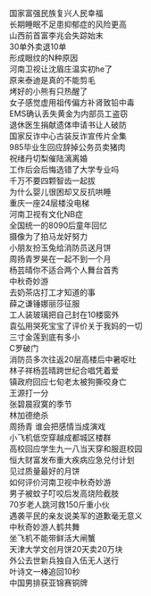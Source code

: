 国家富强民族复兴人民幸福  
长期睡眠不足患抑郁症的风险更高  
山西前首富李兆会失踪始末  
30单外卖退10单  
形成眼纹的N种原因  
河南卫视让沈眉庄温实初he了  
原来泰迪是真的不能剪毛  
烤好的小熊有只热醒了  
女子感觉虚用祖传偏方补肾致铅中毒  
EMS确认丢失黄金为内部员工盗窃  
退休医生捐献遗体申请书让人破防  
国家反诈中心古装反诈宣传片全集  
985毕业生回应辞掉公务员卖猪肉  
祝绪丹切梨催陆漓离婚  
工作后会后悔选错了大学专业吗  
千万不要四颗智齿一起拔  
为什么婴儿很困却又反抗哄睡  
重庆一座24层楼没电梯  
河南卫视有文化NB症  
全国统一的8090后童年回忆  
摄像为了拍马龙好努力  
小朋友扮玉兔给消防员送月饼  
周扬青罗昊在一起不到一个月  
杨芸晴你不适合两个人舞台首秀  
中秋奇妙游  
去奶茶店打工才知道的事  
薛之谦锤娜丽莎征服  
工人装玻璃把自己封在10楼窗外  
袁弘用哭死宝宝了评价关于我妈的一切  
三寸金莲到底有多小  
C罗破门  
消防员多次往返20层高楼后中暑呕吐  
林子祥杨芸晴跨世纪合唱凭着爱  
镇政府回应七旬老太被狗撕咬身亡  
王源打一分  
张碧晨寂寞的季节  
林加德绝杀  
周扬青 谁会把感情当成演戏  
小飞机低空穿越成都城区楼群  
高校回应学生九一八当天穿和服逛校园  
恒大财富发布重大疾病应急兑付计划  
见过质量最好的月饼  
如何评价河南卫视中秋奇妙游  
男子被蚊子叮咬后发高烧险截肢  
70岁老人跳河救150斤重小伙  
遇袭平民的亲友说美军的道歉毫无意义  
中秋奇妙游人鹤共舞  
坐飞机不能带鲜活大闸蟹  
天津大学文创月饼20天卖20万块  
外公去世新兵独自入伍无人送行  
叶诗文一棒追回10秒  
中国男排获亚锦赛铜牌  
